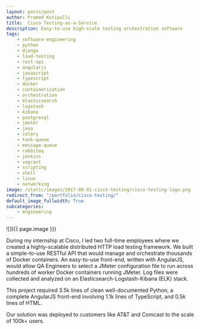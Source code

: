 ```yaml
---
layout: posts/post
author: Pramod Kotipalli
title:  Cisco Testing-as-a-Service
description: Easy-to-use high-scale testing orchestration software
tags:
    - software-engineering
    - python
    - django
    - load-testing
    - rest-api
    - angularjs
    - javascript
    - typescript
    - docker
    - containerization
    - orchestration
    - elasticsearch
    - logstash
    - kibana
    - postgresql
    - jmeter
    - java
    - celery
    - task-queue
    - message-queue
    - rabbitmq
    - jenkins
    - vagrant
    - scripting
    - shell
    - linux
    - networking
image: /static/images/2017-08-01-cisco-testing/cisco-testing-logo.png
redirect_from: "/portfolio/cisco-testing/"
default_image_fullwidth: True
subcategories:
    - engineering
---
```


![]({{ page.image }})

During my internship at Cisco, I led two full-time employees where we created a highly-scalable distributed HTTP load testing framework. We built a simple-to-use RESTful API that would manage and orchestrate thousands of Docker containers. An easy-to-use front-end, written with AngularJS, would allow QA Engineers to select a JMeter configuration file to run across hundreds of worker Docker containers running JMeter. Log files were collected and analyzed on an Elasticsearch-Logstash-Kibana (ELK) stack.

This project required 3.5k lines of clean well-documented Python, a complete AngularJS front-end involving 1.1k lines of TypeScript, and 0.5k lines of HTML.

Our solution was deployed to customers like AT&T and Comcast to the scale of 100k+ users.
